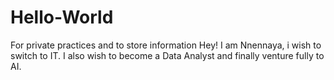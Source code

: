 # Hello-World
For private practices and to store information
Hey!
I am Nnennaya, i wish to switch to IT.
I also wish to become a Data Analyst and finally venture fully to AI.
